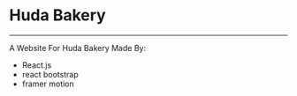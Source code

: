 # Huda Bakery
_____________________________________________

A Website For Huda Bakery Made By:
- React.js
- react bootstrap
- framer motion

